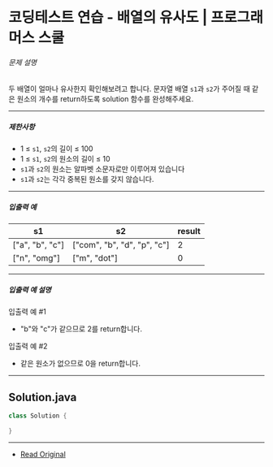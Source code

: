 # 코딩테스트 연습 - 배열의 유사도 | 프로그래머스 스쿨


###### 문제 설명

두 배열이 얼마나 유사한지 확인해보려고 합니다. 문자열 배열 `s1`과 `s2`가 주어질 때 같은 원소의 개수를 return하도록 solution 함수를 완성해주세요.

---

##### 제한사항

* 1 ≤ `s1`, `s2`의 길이 ≤ 100
* 1 ≤ `s1`, `s2`의 원소의 길이 ≤ 10
* `s1`과 `s2`의 원소는 알파벳 소문자로만 이루어져 있습니다
* `s1`과 `s2`는 각각 중복된 원소를 갖지 않습니다.

---

##### 입출력 예

| s1                | s2                            | result |
| ----------------- | ----------------------------- | ------ |
| \["a", "b", "c"\] | \["com", "b", "d", "p", "c"\] | 2      |
| \["n", "omg"\]    | \["m", "dot"\]                | 0      |

---

##### 입출력 예 설명

입출력 예 #1

* "b"와 "c"가 같으므로 2를 return합니다.

입출력 예 #2

* 같은 원소가 없으므로 0을 return합니다.

---
## Solution.java

```java
class Solution {
 
}
```

---
* [Read Original](https://school.programmers.co.kr/learn/courses/30/lessons/120903)